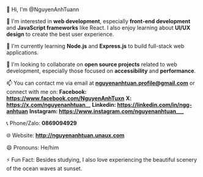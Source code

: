 👋 Hi, I'm @NguyenAnhTuann

👀 I'm interested in **web development**, especially **front-end development** and **JavaScript frameworks** like React. I also enjoy learning about **UI/UX design** to create the best user experience.

🌱 I'm currently learning **Node.js** and **Express.js** to build full-stack web applications.

💞️ I'm looking to collaborate on **open source projects** related to web development, especially those focused on **accessibility** and **performance**.

📫 You can contact me via email at **nguyenanhtuan.profile@gmail.com** or connect with me on:
**Facebook: https://www.facebook.com/NguyenAnhTuxn**
**X: https://x.com/nguyenanhtuan__**
**Linkedin: https://linkedin.com/in/ngg-anhtuan**
**Instagram: https://www.instagram.com/nguyenanhtuan___**

📞 Phone/Zalo: **0869094929**

🌐 Website: **http://nguyenanhtuan.unaux.com**

😄 Pronouns: He/him

⚡ Fun Fact: Besides studying, I also love experiencing the beautiful scenery of the ocean waves at sunset.

